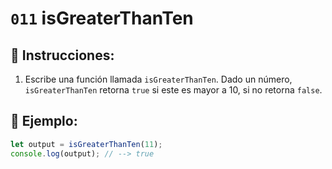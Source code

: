 # `011` isGreaterThanTen

## 📝 Instrucciones:

1. Escribe una función llamada `isGreaterThanTen`. Dado un número, `isGreaterThanTen` retorna `true` si este es mayor a 10, si no retorna `false`.

## 📎 Ejemplo:

```Javascript
let output = isGreaterThanTen(11);
console.log(output); // --> true
```
